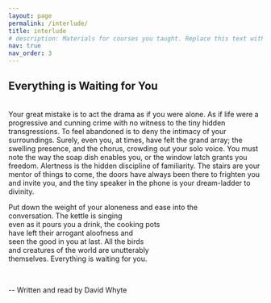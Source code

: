 ```yaml
---
layout: page
permalink: /interlude/
title: interlude
# description: Materials for courses you taught. Replace this text with your description.
nav: true
nav_order: 3
---
```


## Everything is Waiting for You
<br>
Your great mistake is to act the drama  
as if you were alone. As if life  
were a progressive and cunning crime  
with no witness to the tiny hidden  
transgressions. To feel abandoned is to deny  
the intimacy of your surroundings. Surely,  
even you, at times, have felt the grand array;  
the swelling presence, and the chorus, crowding  
out your solo voice. You must note  
the way the soap dish enables you,  
or the window latch grants you freedom.  
Alertness is the hidden discipline of familiarity.
The stairs are your mentor of things  
to come, the doors have always been there  
to frighten you and invite you,  
and the tiny speaker in the phone  
is your dream-ladder to divinity.  

Put down the weight of your aloneness and ease into the  
conversation. The kettle is singing  
even as it pours you a drink, the cooking pots  
have left their arrogant aloofness and  
seen the good in you at last. All the birds  
and creatures of the world are unutterably  
themselves. Everything is waiting for you.  

<br>

-- Written and read by David Whyte




